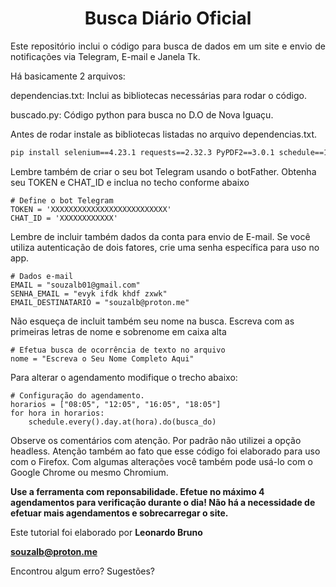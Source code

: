 <h1 align=center>Busca Diário Oficial</h1>

<p align="justify">Este repositório inclui o código para busca de dados em um site e envio de notificações via Telegram, E-mail e Janela Tk.</p>

Há basicamente 2 arquivos: 

<p>dependencias.txt: Inclui as bibliotecas necessárias para rodar o código.</p>
<p>buscado.py: Código python para busca no D.O de Nova Iguaçu.</p

Antes de rodar instale as bibliotecas listadas no arquivo dependencias.txt.

```bash
pip install selenium==4.23.1 requests==2.32.3 PyPDF2==3.0.1 schedule==1.2.2
```

Lembre também de criar o seu bot Telegram usando o botFather. Obtenha seu TOKEN e CHAT_ID e inclua no techo conforme abaixo

```
# Define o bot Telegram
TOKEN = 'XXXXXXXXXXXXXXXXXXXXXXXXXX'
CHAT_ID = 'XXXXXXXXXXXX'
```
Lembre de incluir também dados da conta para envio de E-mail. 
Se você utiliza autenticação de dois fatores, crie uma senha específica para uso no app.

```
# Dados e-mail
EMAIL = "souzalb01@gmail.com"
SENHA_EMAIL = "evyk ifdk khdf zxwk" 
EMAIL_DESTINATARIO = "souzalb@proton.me"
```

Não esqueça de incluit também seu nome na busca.
Escreva com as primeiras letras de nome e sobrenome em caixa alta

```
# Efetua busca de ocorrência de texto no arquivo
nome = "Escreva o Seu Nome Completo Aqui"
```

Para alterar o agendamento modifique o trecho abaixo:

```
# Configuração do agendamento.
horarios = ["08:05", "12:05", "16:05", "18:05"]
for hora in horarios:
    schedule.every().day.at(hora).do(busca_do)
```

Observe os comentários com atenção. Por padrão não utilizei a opção headless. Atenção também ao fato que esse código
foi elaborado para uso com o Firefox. Com algumas alterações você também pode usá-lo com o Google Chrome ou mesmo Chromium.

<b>Use a ferramenta com reponsabilidade. Efetue no máximo 4 agendamentos para verificação durante o dia! Não há a necessidade de efetuar mais
agendamentos e sobrecarregar o site.</b>

Este tutorial foi elaborado por <b>Leonardo Bruno</b><p>
<b>souzalb@proton.me</b>

Encontrou algum erro? Sugestões?
